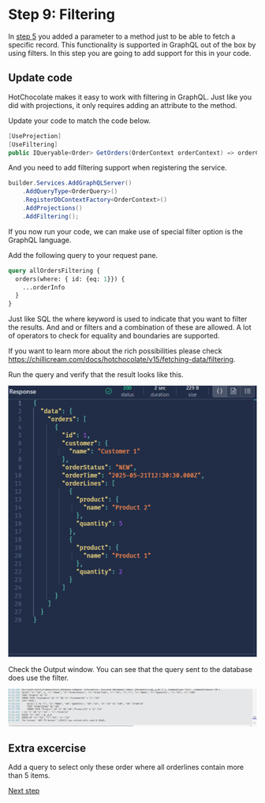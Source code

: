 # Step 9: Filtering

In [step 5](./Step5.md) you added a parameter to a method just to be able to fetch a specific record. This functionality is supported in GraphQL out of the box by using filters. In this step you are going to add support for this in your code.

## Update code

HotChocolate makes it easy to work with filtering in GraphQL.
Just like you did with projections, it only requires adding an attribute to the method.

Update your code to match the code below.
```csharp
[UseProjection]
[UseFiltering]
public IQueryable<Order> GetOrders(OrderContext orderContext) => orderContext.Orders;
```
And you need to add filtering support when registering the service.

```csharp
builder.Services.AddGraphQLServer()
    .AddQueryType<OrderQuery>()
    .RegisterDbContextFactory<OrderContext>()
    .AddProjections()
    .AddFiltering();
```

If you now run your code, we can make use of special filter option is the GraphQL language.

Add the following query to your request pane.

```graphql
query allOrdersFiltering {
  orders(where: { id: {eq: 1}}) {
    ...orderInfo
  }
}
```

Just like SQL the where keyword is used to indicate that you want to filter the results. And and or filters and a combination of these are allowed. 
A lot of operators to check for equality and boundaries are supported. 

If you want to learn more about the rich possibilities please check https://chillicream.com/docs/hotchocolate/v15/fetching-data/filtering.

Run the query and verify that the result looks like this.

![Query output](./images/Filtering%20output.png)

Check the Output window. You can see that the query sent to the database does use the filter.

![Query logging for filtering](./images/Filtering%20works.png)

## Extra excercise

Add a query to select only these order where all orderlines contain more than 5 items.


[Next step](./Step10.md)

